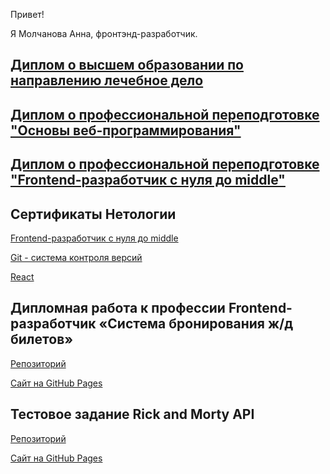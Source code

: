 Привет!

Я Молчанова Анна, фронтэнд-разработчик.

## [Диплом о высшем образовании по направлению лечебное дело](https://github.com/annamalia3000/netology/blob/main/dip-otl.jpg)

## [Диплом о профессиональной переподготовке "Основы веб-программирования"](https://github.com/annamalia3000/netology/blob/main/dip-pere1.jpg)

## [Диплом о профессиональной переподготовке "Frontend-разработчик с нyля до middle"](https://github.com/annamalia3000/netology/blob/main/netology-diplom.jpg)


## Сертификаты Нетологии
[Frontend-разработчик с нуля до middle](https://github.com/annamalia3000/netology/blob/main/netology.pdf)

[Git - система контроля версий](https://github.com/annamalia3000/netology/blob/main/certificate-git.pdf)

[React](https://github.com/annamalia3000/netology/blob/main/certificate-react.pdf)


## Дипломная работа к профессии Frontend-разработчик «Система бронирования ж/д билетов»
[Репозиторий](https://github.com/annamalia3000/jd-tickets)

[Сайт на GitHub Pages](https://annamalia3000.github.io/jd-tickets/)

## Тестовое задание Rick and Morty API
[Репозиторий]([https://github.com/annamalia3000/jd-tickets](https://github.com/annamalia3000/rick-and-morty))

[Сайт на GitHub Pages](https://annamalia3000.github.io/rick-and-morty/)


